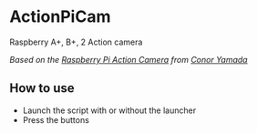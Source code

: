 # ActionPiCam
Raspberry A+, B+, 2 Action camera

*Based on the  [Raspberry Pi Action Camera](http://cya.nyc/raspberry-pi-action-camera/) from [Conor Yamada](https://github.com/cyamada/picam)*

How to use
----------

- Launch the script with or without the launcher
- Press the buttons
